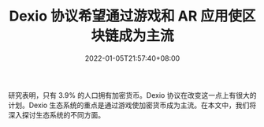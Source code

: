 ﻿---
title: "Dexio 协议希望通过游戏和 AR 应用使区块链成为主流"
date: 2022-01-05T21:57:40+08:00
lastmod: 2022-01-05T16:45:40+08:00
draft: false
authors: ["Optimistic"]
description: "研究表明，只有 3.9% 的人口拥有加密货币。Dexio 协议在改变这一点上有很大的计划。Dexio 生态系统的重点是通过游戏使加密货币成为主流。在本文中，我们将深入探讨生态系统的不同方面。"
featuredImage: "dexio-protocol-wants-to-make-blockchain-mainstream-with-gaming-and-ar-apps.jpeg"
tags: ["Strategy Game","策略游戏","Play to Earn"]
categories: ["news"]
news: ["策略游戏"]
weight: 
lightgallery: true
pinned: false
recommend: false
recommend1: false
---

研究表明，只有 3.9% 的人口拥有加密货币。Dexio 协议在改变这一点上有很大的计划。Dexio 生态系统的重点是通过游戏使加密货币成为主流。在本文中，我们将深入探讨生态系统的不同方面。

<!--more-->

